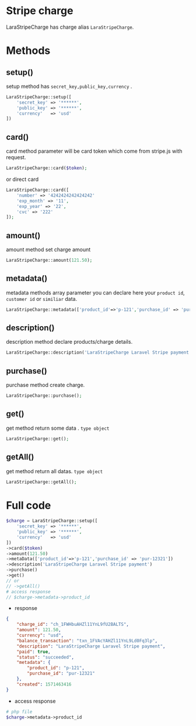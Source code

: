 
# Stripe charge

LaraStripeCharge has charge alias `LaraStripeCharge`.


# Methods

## setup()

setup method has `secret_key,public_key,currency` .

```php
LaraStripeCharge::setup([
    'secret_key' => '******',
    'public_key' => '******',
    'currency'   => 'usd'
])
```

## card()

card method parameter will be card token which come from stripe.js with request.

```php
LaraStripeCharge::card($token);
```

or direct card

```php
LaraStripeCharge::card([
    'number' => '4242424242424242'
    'exp_month' => '11',
    'exp_year' => '22',
    'cvc' => '222'
]);
```

## amount()

amount method set charge amount

```php
LaraStripeCharge::amount(121.50);
```

## metadata()

metadata methods array parameter you can declare here your `product id`, `customer id` or `similiar` data.

```php
LaraStripeCharge::metadata(['product_id'=>'p-121','purchase_id' => 'pur-12321']);
```

## description()

description method declare products/charge details.

```php
LaraStripeCharge::description('LaraStripeCharge Laravel Stripe payment');
```

## purchase()

purchase method create charge.

```php
LaraStripeCharge::purchase();
```

## get()

get method return some data . `type object`

```php
LaraStripeCharge::get();
```

## getAll()

get method return all datas. `type object`

```php
LaraStripeCharge::getAll();
```

# Full code

```php
$charge = LaraStripeCharge::setup([
    'secret_key' => '******',
    'public_key' => '******',
    'currency'   => 'usd'
])
->card($token)
->amount(121.50)
->metaData(['product_id'=>'p-121','purchase_id' => 'pur-12321'])
->description('LaraStripeCharge Laravel Stripe payment')
->purchase()
->get()
// or
// ->getAll()
# access response
// $charge->metadata->product_id
```

* response

```json
{
    "charge_id": "ch_1FWHbuAHZl11YnL9fU2BALTS",
    "amount": 121.50,
    "currency": "usd",
    "balance_transaction": "txn_1FVAcYAHZl11YnL9Ld0Fq3lp",
    "description": "LaraStripeCharge Laravel Stripe payment",
    "paid": true,
    "status": "succeeded",
    "metadata": {
        "product_id": "p-121",
        "purchase_id": "pur-12321"
    },
    "created": 1571463416
}
```

* access response

```php
# php file
$charge->metadata->product_id
```
